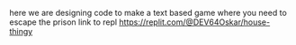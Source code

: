 here we are designing code to make a text based game where you need to escape the prison
link to repl https://replit.com/@DEV64Oskar/house-thingy
